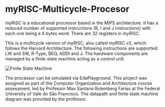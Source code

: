 # myRISC-Multicycle-Procesor
myRISC is a educational processor based in the MIPS architecture. It has a reduced number of supported instructions (R, I and J instructions) with each one being a 4 bytes word. There are 32 registers in myRISC.

This is a multicycle version of myRISC, also called myRISC v2, which follows the Harvard Architecture. The following instructions are supported: LW and SW, R-Type, BEQ, ADDI and J. The hardware components are managed by a finite state machine acting as a control unit.

![Finite State Machine](https://github.com/user-attachments/assets/607a9c83-b0c5-4f1c-b0ab-ff51ffd76790)

The processor can be simulated via EdaPlayground. This project was assigned as part of the Computer Organization and Architecture course assessment, led by Professor Max Santana Rolemberg Farias at the Federal University of Vale do São Francisco. The datapath and finite state machine diagram was provided by the professor.
